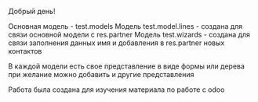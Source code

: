 Добрый день!

Основная модель - test.models
Модель test.model.lines - создана для связи основной модели с res.partner
Модель test.wizards - создана для связи заполнения данных имя и добавления в res.partner новых контактов

В каждой модели есть свое представление в виде формы или дерева при желание можно добавить и другие представления

Работа была создана для изучения материала по работе с odoo
